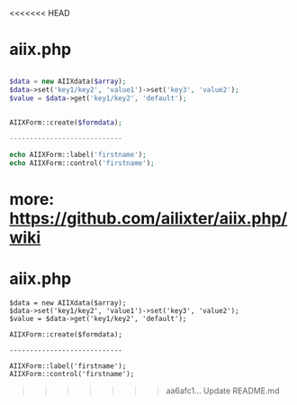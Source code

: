 <<<<<<< HEAD
# aiix.php #

```php

$data = new AIIXdata($array);
$data->set('key1/key2', 'value1')->set('key3', 'value2');
$value = $data->get('key1/key2', 'default');

```

```php

AIIXForm::create($formdata);

----------------------------

echo AIIXForm::label('firstname');
echo AIIXForm::control('firstname');

```

more: https://github.com/ailixter/aiix.php/wiki
=======
# aiix.php

```
$data = new AIIXdata($array);
$data->set('key1/key2', 'value1')->set('key3', 'value2');
$value = $data->get('key1/key2', 'default');
```

```
AIIXForm::create($formdata);

----------------------------

AIIXForm::label('firstname');
AIIXForm::control('firstname');
```
>>>>>>> aa6afc1... Update README.md
